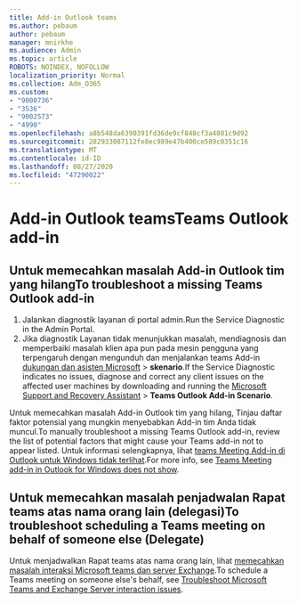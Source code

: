 ```yaml
---
title: Add-in Outlook teams
ms.author: pebaum
author: pebaum
manager: mnirkhe
ms.audience: Admin
ms.topic: article
ROBOTS: NOINDEX, NOFOLLOW
localization_priority: Normal
ms.collection: Adm_O365
ms.custom:
- "9000736"
- "3536"
- "9002573"
- "4990"
ms.openlocfilehash: a8b548da6390391fd36de9cf848cf3a4801c9d92
ms.sourcegitcommit: 282933087112fe8ec989e47b400ce589c0351c16
ms.translationtype: MT
ms.contentlocale: id-ID
ms.lasthandoff: 08/27/2020
ms.locfileid: "47290022"
---
```

# <a name="teams-outlook-add-in"></a><span data-ttu-id="4a0ac-102">Add-in Outlook teams</span><span class="sxs-lookup"><span data-stu-id="4a0ac-102">Teams Outlook add-in</span></span>

## <a name="to-troubleshoot-a-missing-teams-outlook-add-in"></a><span data-ttu-id="4a0ac-103">Untuk memecahkan masalah Add-in Outlook tim yang hilang</span><span class="sxs-lookup"><span data-stu-id="4a0ac-103">To troubleshoot a missing Teams Outlook add-in</span></span>

1. <span data-ttu-id="4a0ac-104">Jalankan diagnostik layanan di portal admin.</span><span class="sxs-lookup"><span data-stu-id="4a0ac-104">Run the Service Diagnostic in the Admin Portal.</span></span> 
2. <span data-ttu-id="4a0ac-105">Jika diagnostik Layanan tidak menunjukkan masalah, mendiagnosis dan memperbaiki masalah klien apa pun pada mesin pengguna yang terpengaruh dengan mengunduh dan menjalankan teams Add-in [dukungan dan asisten Microsoft](https://aka.ms/SaRA-TeamsAddInScenario)  >  **skenario**.</span><span class="sxs-lookup"><span data-stu-id="4a0ac-105">If the Service Diagnostic indicates no issues, diagnose and correct any client issues on the affected user machines  by downloading and running the [Microsoft Support and Recovery Assistant](https://aka.ms/SaRA-TeamsAddInScenario) > **Teams Outlook Add-in Scenario**.</span></span>

<span data-ttu-id="4a0ac-106">Untuk memecahkan masalah Add-in Outlook tim yang hilang, Tinjau daftar faktor potensial yang mungkin menyebabkan Add-in tim Anda tidak muncul.</span><span class="sxs-lookup"><span data-stu-id="4a0ac-106">To manually troubleshoot a missing Teams Outlook add-in, review the list of potential factors that might cause your Teams add-in not to appear listed.</span></span> <span data-ttu-id="4a0ac-107">Untuk informasi selengkapnya, lihat [teams Meeting Add-in di Outlook untuk Windows tidak terlihat](https://docs.microsoft.com/microsoftteams/teams-add-in-for-outlook#teams-meeting-add-in-in-outlook-for-windows-does-not-show).</span><span class="sxs-lookup"><span data-stu-id="4a0ac-107">For more info, see [Teams Meeting add-in in Outlook for Windows does not show](https://docs.microsoft.com/microsoftteams/teams-add-in-for-outlook#teams-meeting-add-in-in-outlook-for-windows-does-not-show).</span></span>

## <a name="to-troubleshoot-scheduling-a-teams-meeting-on-behalf-of-someone-else-delegate"></a><span data-ttu-id="4a0ac-108">Untuk memecahkan masalah penjadwalan Rapat teams atas nama orang lain (delegasi)</span><span class="sxs-lookup"><span data-stu-id="4a0ac-108">To troubleshoot scheduling a Teams meeting on behalf of someone else (Delegate)</span></span>

<span data-ttu-id="4a0ac-109">Untuk menjadwalkan Rapat teams atas nama orang lain, lihat [memecahkan masalah interaksi Microsoft teams dan server Exchange](https://docs.microsoft.com/microsoftteams/troubleshoot/known-issues/teams-exchange-interaction-issue).</span><span class="sxs-lookup"><span data-stu-id="4a0ac-109">To schedule a Teams meeting on someone else's behalf, see [Troubleshoot Microsoft Teams and Exchange Server interaction issues](https://docs.microsoft.com/microsoftteams/troubleshoot/known-issues/teams-exchange-interaction-issue).</span></span>
